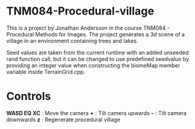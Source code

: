 # TNM084-Procedural-village
This is a project by Jonathan Andersson in the course TNM084 - Procedural Methods for Images.
The project generates a 3d scene of a village in an environment containing trees and lakes.

Seed values are taken from the current runtime with an added unseeded rand function call, 
but it can be changed to use predefined seedvalue by providing an integer value when constructing
the biomeMap member variable inside TerrainGrid.cpp.

# Controls
**WASD EQ XC** : Move the camera
**\+** : Tilt camera upwards
**\-** : Tilt camera downwards
**z** : Regenerate procedural village
